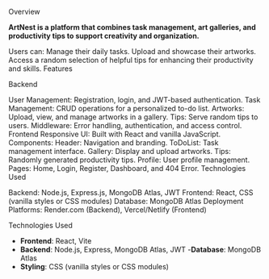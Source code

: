 Overview

**ArtNest is a platform that combines task management, art galleries, and productivity tips to support creativity and organization.** 

Users can:
Manage their daily tasks.
Upload and showcase their artworks.
Access a random selection of helpful tips for enhancing their productivity and skills.
Features

Backend

User Management: Registration, login, and JWT-based authentication.
Task Management: CRUD operations for a personalized to-do list.
Artworks: Upload, view, and manage artworks in a gallery.
Tips: Serve random tips to users.
Middleware: Error handling, authentication, and access control.
Frontend
Responsive UI: Built with React and vanilla JavaScript.
Components:
Header: Navigation and branding.
ToDoList: Task management interface.
Gallery: Display and upload artworks.
Tips: Randomly generated productivity tips.
Profile: User profile management.
Pages:
Home, Login, Register, Dashboard, and 404 Error.
Technologies Used

Backend: Node.js, Express.js, MongoDB Atlas, JWT
Frontend: React, CSS (vanilla styles or CSS modules)
Database: MongoDB Atlas
Deployment Platforms: Render.com (Backend), Vercel/Netlify (Frontend)

Technologies Used

- **Frontend**: React, Vite
- **Backend**: Node.js, Express, MongoDB Atlas, JWT
-**Database**: MongoDB Atlas
- **Styling**: CSS (vanilla styles or CSS modules)
